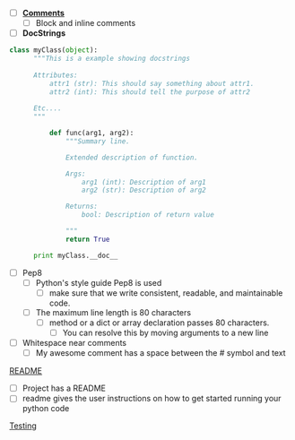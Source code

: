 - [ ] [**Comments**](https://google.github.io/styleguide/pyguide.html#Comments)
    - [ ] Block and inline comments

- [ ] **DocStrings**
```python
class myClass(object):
      """This is a example showing docstrings
      
      Attributes:
          attr1 (str): This should say something about attr1.
          attr2 (int): This should tell the purpose of attr2 
      
      Etc....
      """

          def func(arg1, arg2):
              """Summary line.

              Extended description of function.

              Args:
                  arg1 (int): Description of arg1
                  arg2 (str): Description of arg2

              Returns:
                  bool: Description of return value

              """
              return True

      print myClass.__doc__
```
- [ ] Pep8
	- [ ] Python's style guide Pep8 is used
	    - [ ] make sure that we write consistent, readable, and maintainable code.
	- [ ] The maximum line length is 80 characters
	    - [ ] method or a dict or array declaration passes 80 characters. 
	        - [ ] You can resolve this by moving arguments to a new line
- [ ] Whitespace near comments
	- [ ] My awesome comment has a space between the # symbol and text

[README](http://jfhbrook.github.io/2011/11/09/readmes.html)
- [ ] Project has a README
- [ ] readme gives the user instructions on how to get started running your python code

[Testing](https://www.udacity.com/course/software-testing--cs258)
